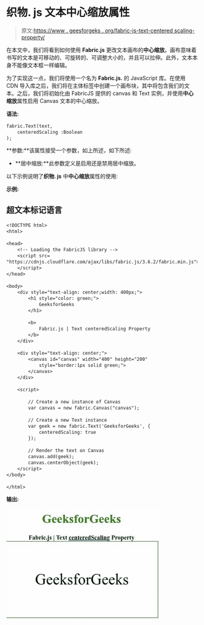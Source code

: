 # 织物. js 文本中心缩放属性

> 原文:[https://www . geesforgeks . org/fabric-js-text-centered scaling-property/](https://www.geeksforgeeks.org/fabric-js-text-centeredscaling-property/)

在本文中，我们将看到如何使用 **Fabric.js** 更改文本画布的**中心缩放**。画布意味着书写的文本是可移动的、可旋转的、可调整大小的，并且可以拉伸。此外，文本本身不能像文本框一样编辑。

为了实现这一点，我们将使用一个名为 **Fabric.js.** 的 JavaScript 库。在使用 CDN 导入库之后，我们将在主体标签中创建一个画布块，其中将包含我们的文本。之后，我们将初始化由 FabricJS 提供的 canvas 和 Text 实例，并使用**中心缩放**属性启用 Canvas 文本的中心缩放。

**语法:**

```
fabric.Text(text,
    centeredScaling :Boolean
); 
```

**参数:**该属性接受一个参数，如上所述，如下所述:

*   **居中缩放:**此参数定义是启用还是禁用居中缩放。

以下示例说明了**织物. js** 中**中心缩放**属性的使用:

**示例:**

## 超文本标记语言

```
<!DOCTYPE html>
<html>

<head>
    <!-- Loading the FabricJS library -->
    <script src=
"https://cdnjs.cloudflare.com/ajax/libs/fabric.js/3.6.2/fabric.min.js">
    </script>
</head>

<body>
    <div style="text-align: center;width: 400px;">
        <h1 style="color: green;">
            GeeksforGeeks
        </h1>

        <b>
            Fabric.js | Text centeredScaling Property
        </b>
    </div>

    <div style="text-align: center;">
        <canvas id="canvas" width="400" height="200"
            style="border:1px solid green;">
        </canvas>
    </div>

    <script>

        // Create a new instance of Canvas
        var canvas = new fabric.Canvas("canvas");

        // Create a new Text instance
        var geek = new fabric.Text('GeeksforGeeks', {
            centeredScaling: true
        });

        // Render the text on Canvas
        canvas.add(geek);
        canvas.centerObject(geek);
    </script>
</body>

</html>
```

**输出:**

![](img/41abbf2a6811bf6be7df39532b6c49fb.png)